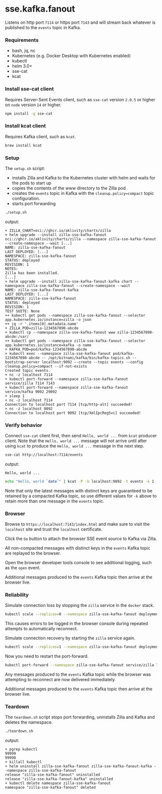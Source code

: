 # sse.kafka.fanout

Listens on http port `7114` or https port `7143` and will stream back whatever is published to the `events` topic in Kafka.

### Requirements

- bash, jq, nc
- Kubernetes (e.g. Docker Desktop with Kubernetes enabled)
- kubectl
- helm 3.0+
- sse-cat
- kcat

### Install sse-cat client

Requires Server-Sent Events client, such as `sse-cat` version `2.0.5` or higher on `node` version `14` or higher.

```bash
npm install -g sse-cat
```

### Install kcat client

Requires Kafka client, such as `kcat`.

```bash
brew install kcat
```

### Setup

The `setup.sh` script:

- installs Zilla and Kafka to the Kubernetes cluster with helm and waits for the pods to start up
- copies the contents of the www directory to the Zilla pod
- creates the `events` topic in Kafka with the `cleanup.policy=compact` topic configuration.
- starts port forwarding

```bash
./setup.sh
```

output:

```text
+ ZILLA_CHART=oci://ghcr.io/aklivity/charts/zilla
+ helm upgrade --install zilla-sse-kafka-fanout oci://ghcr.io/aklivity/charts/zilla --namespace zilla-sse-kafka-fanout --create-namespace --wait [...]
NAME: zilla-sse-kafka-fanout
LAST DEPLOYED: [...]
NAMESPACE: zilla-sse-kafka-fanout
STATUS: deployed
REVISION: 1
NOTES:
Zilla has been installed.
[...]
+ helm upgrade --install zilla-sse-kafka-fanout-kafka chart --namespace zilla-sse-kafka-fanout --create-namespace --wait
NAME: zilla-sse-kafka-fanout-kafka
LAST DEPLOYED: [...]
NAMESPACE: zilla-sse-kafka-fanout
STATUS: deployed
REVISION: 1
TEST SUITE: None
++ kubectl get pods --namespace zilla-sse-kafka-fanout --selector app.kubernetes.io/instance=zilla -o json
++ jq -r '.items[0].metadata.name'
+ ZILLA_POD=zilla-1234567890-abcde
+ kubectl cp --namespace zilla-sse-kafka-fanout www zilla-1234567890-abcde:/var/
++ kubectl get pods --namespace zilla-sse-kafka-fanout --selector app.kubernetes.io/instance=kafka -o name
+ KAFKA_POD=pod/kafka-1234567890-abcde
+ kubectl exec --namespace zilla-sse-kafka-fanout pod/kafka-1234567890-abcde -- /opt/bitnami/kafka/bin/kafka-topics.sh --bootstrap-server localhost:9092 --create --topic events --config cleanup.policy=compact --if-not-exists
Created topic events.
+ nc -z localhost 7114
+ kubectl port-forward --namespace zilla-sse-kafka-fanout service/zilla 7114 7143
+ kubectl port-forward --namespace zilla-sse-kafka-fanout service/kafka 9092 29092
+ sleep 1
+ nc -z localhost 7114
Connection to localhost port 7114 [tcp/http-alt] succeeded!
+ nc -z localhost 9092
Connection to localhost port 9092 [tcp/XmlIpcRegSvc] succeeded!
```

### Verify behavior

Connect `sse-cat` client first, then send `Hello, world ...` from `kcat` producer client.
Note that the `Hello, world ...` message will not arrive until after using `kcat` to produce the `Hello, world ...` message in the next step.

```bash
sse-cat http://localhost:7114/events
```

output:

```text
Hello, world ...
```

```bash
echo "Hello, world `date`" | kcat -P -b localhost:9092 -t events -k 1
```

Note that only the latest messages with distinct keys are guaranteed to be retained by a compacted Kafka topic, so use different values for `-k` above to retain more than one message in the `events` topic.

### Browser

Browse to `https://localhost:7143/index.html` and make sure to visit the `localhost` site and trust the `localhost` certificate.

Click the `Go` button to attach the browser SSE event source to Kafka via Zilla.

All non-compacted messages with distinct keys in the `events` Kafka topic are replayed to the browser.

Open the browser developer tools console to see additional logging, such as the `open` event.

Additional messages produced to the `events` Kafka topic then arrive at the browser live.

### Reliability

Simulate connection loss by stopping the `zilla` service in the `docker` stack.

```bash
kubectl scale --replicas=0 --namespace zilla-sse-kafka-fanout deployment/zilla
```

This causes errors to be logged in the browser console during repeated attempts to automatically reconnect.

Simulate connection recovery by starting the `zilla` service again.

```bash
kubectl scale --replicas=1 --namespace zilla-sse-kafka-fanout deployment/zilla
```

Now you need to restart the port-forward.

```bash
kubectl port-forward --namespace zilla-sse-kafka-fanout service/zilla 7114 7143 > /tmp/kubectl-zilla.log 2>&1 &
```

Any messages produced to the `events` Kafka topic while the browser was attempting to reconnect are now delivered immediately.

Additional messages produced to the `events` Kafka topic then arrive at the browser live.

### Teardown

The `teardown.sh` script stops port forwarding, uninstalls Zilla and Kafka and deletes the namespace.

```bash
./teardown.sh
```

output:

```text
+ pgrep kubectl
99999
99998
+ killall kubectl
+ helm uninstall zilla-sse-kafka-fanout zilla-sse-kafka-fanout-kafka --namespace zilla-sse-kafka-fanout
release "zilla-sse-kafka-fanout" uninstalled
release "zilla-sse-kafka-fanout-kafka" uninstalled
+ kubectl delete namespace zilla-sse-kafka-fanout
namespace "zilla-sse-kafka-fanout" deleted
```
